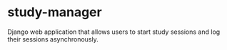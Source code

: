 # study-manager

Django web application that allows users to start study sessions and log their sessions asynchronously.
